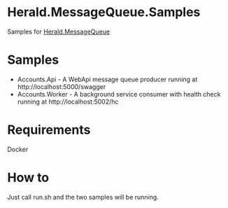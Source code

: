 # Herald.MessageQueue.Samples
Samples for [Herald.MessageQueue](https://github.com/tcfialho/Herald.MessageQueue)

# Samples
- Accounts.Api - A WebApi message queue producer running at http://localhost:5000/swagger
- Accounts.Worker - A background service consumer with health check running at http://localhost:5002/hc

# Requirements
Docker

# How to
Just call run.sh and the two samples will be running.
